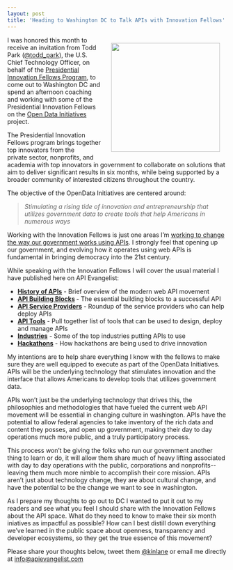```yaml
---
layout: post
title: 'Heading to Washington DC to Talk APIs with Innovation Fellows'
---
```

<p><img style="padding: 15px;" src="https://s3.amazonaws.com/kinlane-productions/api-evangelist/federal-government/innovation-fellows/PresidentialInnovationFellows.jpeg" alt="" width="250" align="right" /></p>
<p>I was honored this month to receive an invitation from Todd Park (<a title="Todd Park" href="https://twitter.com/todd_park">@todd_park</a>), the U.S. Chief Technology Officer, on behalf of the <a href="http://www.whitehouse.gov/innovationfellows">Presidential Innovation Fellows Program</a>, to come out to Washington DC and spend an afternoon coaching and working with some of the Presidential Innovation Fellows on the <a href="http://www.whitehouse.gov/innovationfellows/opendata">Open Data Initiatives</a> project.</p>
<p>The Presidential Innovation Fellows program brings together top innovators from the private&nbsp;sector, nonprofits, and academia with top innovators in government to collaborate on solutions that aim to deliver significant results in six months, while being supported by a broader community of interested citizens throughout the country.</p>
<p>The objective of the OpenData Initiatives are centered around:</p>
<blockquote><em>Stimulating a rising tide of innovation and entrepreneurship that utilizes government data to create tools that help Americans in numerous ways</em></blockquote>
<p>Working with the Innovation Fellows is just one areas I&rsquo;m <a title="working to change the way our government works using APIs" href="/federal_government.php">working to change the way our government works using APIs</a>.  I strongly feel that opening up our government, and evolving how it operates using web APIs is fundamental in bringing democracy into the 21st century.</p>
<p>While speaking with the Innovation Fellows I will cover the usual material I have published here on API Evangelist:</p>
<ul class="mainlist">
<li><strong><a title="History of APIs" href="/blog/tag.php?Search_Tag=History">History of APIs</a></strong> - Brief overview of the modern web API movement</li>
<li><strong><a title="API Building Blocks" href="/buildingblocks/">API Building Blocks</a> </strong>- The essential building blocks to a successful API</li>
<li><strong><a title="Service Providers" href="/serviceproviders/">API Service Providers</a></strong> - Roundup of the service providers who can help deploy APIs</li>
<li><strong><a title="API Tools" href="/apitools/">API Tools</a></strong> - Pull together list of tools that can be used to design, deploy and manage APIs</li>
<li><strong><a title="API Industries" href="/industries/">Industries</a></strong> - Some of the top industries putting APIs to use</li>
<li><strong><a title="Hackathons" href="http://hackweekends.com/">Hackathons</a></strong> - How hackathons are being used to drive innovation</li>
</ul>
<p>My intentions are to help share everything I know with the fellows to make sure they are well equipped to execute as part of the OpenData Initiatives.  APIs will be the underlying technology that stimulates innovation and the interface that allows Americans to develop tools that utilizes government data.</p>
<p>APIs won&rsquo;t just be the underlying technology that drives this, the philosophies and methodologies that have fueled the current web API movement will be essential in changing culture in washington.  APIs have the potential to allow federal agencies to take inventory of the rich data and content they posses, and open up government, making their day to day operations much more public, and a truly participatory process.</p>
<p>This process won&rsquo;t be giving the folks who run our government another thing to learn or do, it will allow them share much of heavy lifting associated with day to day operations with the public, corporations and nonprofits--leaving them much more nimble to accomplish their core mission.  APIs aren&rsquo;t just about technology change, they are about cultural change, and have the potential to be the change we want to see in washington.</p>
<p>As I prepare my thoughts to go out to DC I wanted to put it out to my readers and see what you feel I should share with the Innovation Fellows about the API space.  What do they need to know to make their six month iniatives as impactful as possible?  How can I best distill down everything we&rsquo;ve learned in the public space about openness, transparency and developer ecosystems, so they get the true essence of this movement?</p>
<p>Please share your thoughts below, tweet them <a href="https://twitter.com/kinlane">@kinlane</a> or email me directly at <a href="mailto:info@apievangelist.com">info@apievangelist.com</a></p>